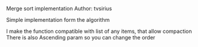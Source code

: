 Merge sort implementation
Author: tvsirius

Simple implementation form the algorithm

I make the function compatible with list of any items, that allow compaction
There is also Ascending param so you can change the order
